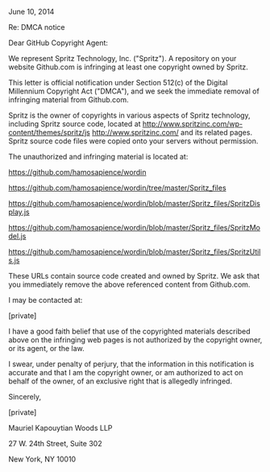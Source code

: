 June 10, 2014

Re: DMCA notice

Dear GitHub Copyright Agent:

We represent Spritz Technology, Inc. ("Spritz"). A repository on your
website Github.com is infringing at least one copyright owned by Spritz.

This letter is official notification under Section 512(c) of the Digital
Millennium Copyright Act ("DMCA"), and we seek the immediate removal of
infringing material from Github.com.

Spritz is the owner of copyrights in various aspects of Spritz technology,
including Spritz source code, located at
<http://www.spritzinc.com/wp-content/themes/spritz/js>
http://www.spritzinc.com/ and its related pages. Spritz source code files
were copied onto your servers without permission.

The unauthorized and infringing material is located at:

https://github.com/hamosapience/wordin

https://github.com/hamosapience/wordin/tree/master/Spritz_files

https://github.com/hamosapience/wordin/blob/master/Spritz_files/SpritzDisplay.js

https://github.com/hamosapience/wordin/blob/master/Spritz_files/SpritzModel.js

https://github.com/hamosapience/wordin/blob/master/Spritz_files/SpritzUtils.js

These URLs contain source code created and owned by Spritz. We ask that you
immediately remove the above referenced content from Github.com.

I may be contacted at:

[private]

I have a good faith belief that use of the copyrighted materials described
above on the infringing web pages is not authorized by the copyright owner,
or its agent, or the law.

I swear, under penalty of perjury, that the information in this notification
is accurate and that I am the copyright owner, or am authorized to act on
behalf of the owner, of an exclusive right that is allegedly infringed.

Sincerely,

[private]

Mauriel Kapouytian Woods LLP

27 W. 24th Street, Suite 302

New York, NY 10010
